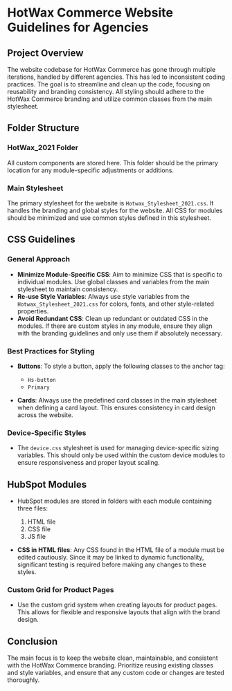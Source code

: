 # HotWax Commerce Website Guidelines for Agencies

## Project Overview
The website codebase for HotWax Commerce has gone through multiple iterations, handled by different agencies. This has led to inconsistent coding practices. The goal is to streamline and clean up the code, focusing on reusability and branding consistency. All styling should adhere to the HotWax Commerce branding and utilize common classes from the main stylesheet.

## Folder Structure

### HotWax_2021 Folder
All custom components are stored here. This folder should be the primary location for any module-specific adjustments or additions.

### Main Stylesheet
The primary stylesheet for the website is `Hotwax_Stylesheet_2021.css`. It handles the branding and global styles for the website. All CSS for modules should be minimized and use common styles defined in this stylesheet.

## CSS Guidelines

### General Approach
- **Minimize Module-Specific CSS**: Aim to minimize CSS that is specific to individual modules. Use global classes and variables from the main stylesheet to maintain consistency.
- **Re-use Style Variables**: Always use style variables from the `Hotwax_Stylesheet_2021.css` for colors, fonts, and other style-related properties.
- **Avoid Redundant CSS**: Clean up redundant or outdated CSS in the modules. If there are custom styles in any module, ensure they align with the branding guidelines and only use them if absolutely necessary.

### Best Practices for Styling
- **Buttons**: To style a button, apply the following classes to the anchor tag:
  - `Hs-button`
  - `Primary`

- **Cards**: Always use the predefined card classes in the main stylesheet when defining a card layout. This ensures consistency in card design across the website.

### Device-Specific Styles
- The `device.css` stylesheet is used for managing device-specific sizing variables. This should only be used within the custom device modules to ensure responsiveness and proper layout scaling.

## HubSpot Modules

- HubSpot modules are stored in folders with each module containing three files:
  1. HTML file
  2. CSS file
  3. JS file

- **CSS in HTML files**: Any CSS found in the HTML file of a module must be edited cautiously. Since it may be linked to dynamic functionality, significant testing is required before making any changes to these styles.

### Custom Grid for Product Pages
- Use the custom grid system when creating layouts for product pages. This allows for flexible and responsive layouts that align with the brand design.

## Conclusion
The main focus is to keep the website clean, maintainable, and consistent with the HotWax Commerce branding. Prioritize reusing existing classes and style variables, and ensure that any custom code or changes are tested thoroughly.
